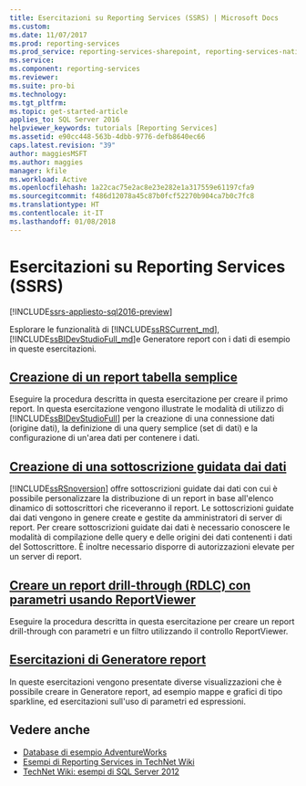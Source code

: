 ```yaml
---
title: Esercitazioni su Reporting Services (SSRS) | Microsoft Docs
ms.custom: 
ms.date: 11/07/2017
ms.prod: reporting-services
ms.prod_service: reporting-services-sharepoint, reporting-services-native
ms.service: 
ms.component: reporting-services
ms.reviewer: 
ms.suite: pro-bi
ms.technology: 
ms.tgt_pltfrm: 
ms.topic: get-started-article
applies_to: SQL Server 2016
helpviewer_keywords: tutorials [Reporting Services]
ms.assetid: e90cc448-563b-4dbb-9776-defb8640ec66
caps.latest.revision: "39"
author: maggiesMSFT
ms.author: maggies
manager: kfile
ms.workload: Active
ms.openlocfilehash: 1a22cac75e2ac8e23e282e1a317559e61197cfa9
ms.sourcegitcommit: f486d12078a45c87b0fcf52270b904ca7b0c7fc8
ms.translationtype: HT
ms.contentlocale: it-IT
ms.lasthandoff: 01/08/2018
---
```

# <a name="reporting-services-tutorials-ssrs"></a>Esercitazioni su Reporting Services (SSRS)

[!INCLUDE[ssrs-appliesto-sql2016-preview](../includes/ssrs-appliesto-sql2016-preview.md)]

Esplorare le funzionalità di [!INCLUDE[ssRSCurrent_md](../includes/ssrscurrent-md.md)], [!INCLUDE[ssBIDevStudioFull_md](../includes/ssbidevstudiofull-md.md)]e Generatore report con i dati di esempio in queste esercitazioni.  
  
  
## <a name="create-a-basic-table-reportreporting-servicescreate-a-basic-table-report-ssrs-tutorialmd"></a>[Creazione di un report tabella semplice](../reporting-services/create-a-basic-table-report-ssrs-tutorial.md)  
Eseguire la procedura descritta in questa esercitazione per creare il primo report. In questa esercitazione vengono illustrate le modalità di utilizzo di [!INCLUDE[ssBIDevStudioFull](../includes/ssbidevstudiofull-md.md)] per la creazione di una connessione dati (origine dati), la definizione di una query semplice (set di dati) e la configurazione di un'area dati per contenere i dati.  
  
## <a name="create-a-data-driven-subscriptionreporting-servicescreate-a-data-driven-subscription-ssrs-tutorialmd"></a>[Creazione di una sottoscrizione guidata dai dati](../reporting-services/create-a-data-driven-subscription-ssrs-tutorial.md)  
[!INCLUDE[ssRSnoversion](../includes/ssrsnoversion-md.md)] offre sottoscrizioni guidate dai dati con cui è possibile personalizzare la distribuzione di un report in base all'elenco dinamico di sottoscrittori che riceveranno il report. Le sottoscrizioni guidate dai dati vengono in genere create e gestite da amministratori di server di report. Per creare sottoscrizioni guidate dai dati è necessario conoscere le modalità di compilazione delle query e delle origini dei dati contenenti i dati del Sottoscrittore. È inoltre necessario disporre di autorizzazioni elevate per un server di report.  
   
## <a name="create-a-drillthrough-40rdlc41-report-with-parameters-using-reportviewerreporting-servicescreate-drillthrough-rdlc-report-with-parameters-reportviewermd"></a>[Creare un report drill-through &#40;RDLC&#41; con parametri usando ReportViewer](../reporting-services/create-drillthrough-rdlc-report-with-parameters-reportviewer.md)  
Eseguire la procedura descritta in questa esercitazione per creare un report drill-through con parametri e un filtro utilizzando il controllo ReportViewer.  
  
## <a name="report-builder-tutorialsreporting-servicesreport-builder-tutorialsmd"></a>[Esercitazioni di Generatore report](../reporting-services/report-builder-tutorials.md)  
In queste esercitazioni vengono presentate diverse visualizzazioni che è possibile creare in Generatore report, ad esempio mappe e grafici di tipo sparkline, ed esercitazioni sull'uso di parametri ed espressioni.   
  
  
## <a name="see-also"></a>Vedere anche  
* [Database di esempio AdventureWorks](https://github.com/Microsoft/sql-server-samples/releases)  
* [Esempi di Reporting Services in TechNet Wiki](http://go.microsoft.com/fwlink/?LinkId=198283)  
* [TechNet Wiki: esempi di SQL Server 2012](http://go.microsoft.com/fwlink/?linkID=220734)  
 
  
  
  

